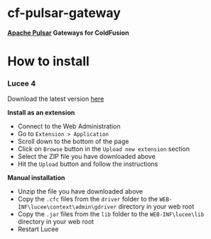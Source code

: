 # cf-pulsar-gateway

__[Apache Pulsar](https://pulsar.apache.org) Gateways for ColdFusion__

# How to install

### Lucee 4

Download the latest version [here](https://github.com/jbvanzuylen/cf-pulsar-gateway/releases/download/v1.0.0/cf-pulsar-gateway-lucee4-ext.zip)

__Install as an extension__

* Connect to the Web Administration
* Go to `Extension > Application`
* Scroll down to the bottom of the page
* Click on `Browse` button in the `Upload new extension` section
* Select the ZIP file you have downloaded above
* Hit the `Upload` button and follow the instructions

__Manual installation__

* Unzip the file you have downloaded above
* Copy the `.cfc` files from the `driver` folder to the `WEB-INF\lucee\context\admin\gdriver` directory in your web root
* Copy the `.jar` files from the `lib` folder to the `WEB-INF\lucee\lib` directory in your web root
* Restart Lucee
